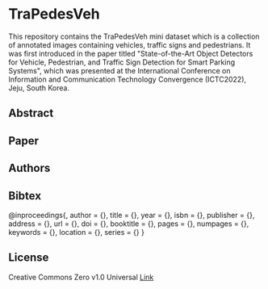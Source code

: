 # TraPedesVeh
This repository contains the TraPedesVeh mini dataset which is a collection of annotated images containing vehicles, traffic signs and pedestrians. It was first introduced in the paper titled "State-of-the-Art Object Detectors for Vehicle, Pedestrian, and Traffic Sign Detection for Smart Parking Systems", which was presented at the International Conference on Information and Communication Technology Convergence (ICTC2022), Jeju, South Korea. 

## Abstract



## Paper


## Authors


## Bibtex

@inproceedings{,
author = {},
title = {},
year = {},
isbn = {},
publisher = {},
address = {},
url = {},
doi = {},
booktitle = {},
pages = {},
numpages = {},
keywords = {},
location = {},
series = {}
}


## License 
Creative Commons Zero v1.0 Universal [Link](https://github.com/Judith989/TraPedesVeh-A-mini-Dataset-for-Intelligent-Transportation-Systems/blob/main/LICENSE)
